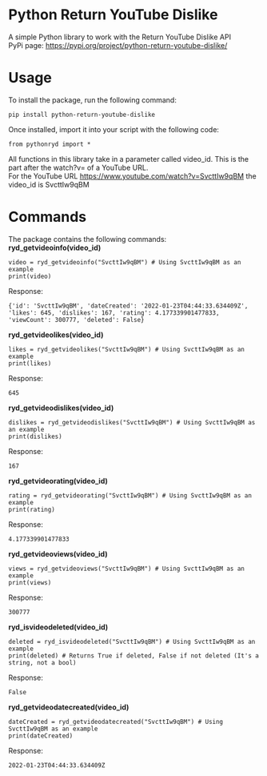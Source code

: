# Python Return YouTube Dislike
 A simple Python library to work with the Return YouTube Dislike API <br> PyPi page: https://pypi.org/project/python-return-youtube-dislike/
# Usage
To install the package, run the following command:
```
pip install python-return-youtube-dislike
```
Once installed, import it into your script with the following code:
```
from pythonryd import *
```
All functions in this library take in a parameter called video_id. This is the part after the watch?v= of a YouTube URL. <br> For the YouTube URL https://www.youtube.com/watch?v=SvcttIw9qBM the video_id is SvcttIw9qBM
# Commands
The package contains the following commands:
__ryd_getvideoinfo(video_id)__
```
video = ryd_getvideoinfo("SvcttIw9qBM") # Using SvcttIw9qBM as an example
print(video)
```
Response:
```
{'id': 'SvcttIw9qBM', 'dateCreated': '2022-01-23T04:44:33.634409Z', 'likes': 645, 'dislikes': 167, 'rating': 4.177339901477833, 'viewCount': 300777, 'deleted': False}
```
__ryd_getvideolikes(video_id)__
```
likes = ryd_getvideolikes("SvcttIw9qBM") # Using SvcttIw9qBM as an example
print(likes)
```
Response:
```
645
```
__ryd_getvideodislikes(video_id)__
```
dislikes = ryd_getvideodislikes("SvcttIw9qBM") # Using SvcttIw9qBM as an example
print(dislikes)
```
Response:
```
167
```
__ryd_getvideorating(video_id)__
```
rating = ryd_getvideorating("SvcttIw9qBM") # Using SvcttIw9qBM as an example
print(rating)
```
Response:
```
4.177339901477833
```
__ryd_getvideoviews(video_id)__
```
views = ryd_getvideoviews("SvcttIw9qBM") # Using SvcttIw9qBM as an example
print(views)
```
Response:
```
300777
```
__ryd_isvideodeleted(video_id)__
```
deleted = ryd_isvideodeleted("SvcttIw9qBM") # Using SvcttIw9qBM as an example
print(deleted) # Returns True if deleted, False if not deleted (It's a string, not a bool)
```
Response:
```
False
```
__ryd_getvideodatecreated(video_id)__
```
dateCreated = ryd_getvideodatecreated("SvcttIw9qBM") # Using SvcttIw9qBM as an example
print(dateCreated)
```
Response:
```
2022-01-23T04:44:33.634409Z
```
